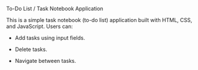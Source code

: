 To-Do List / Task Notebook Application

This is a simple task notebook (to-do list) application built with HTML, CSS, and JavaScript.
Users can:

- Add tasks using input fields.

- Delete tasks.

- Navigate between tasks.
